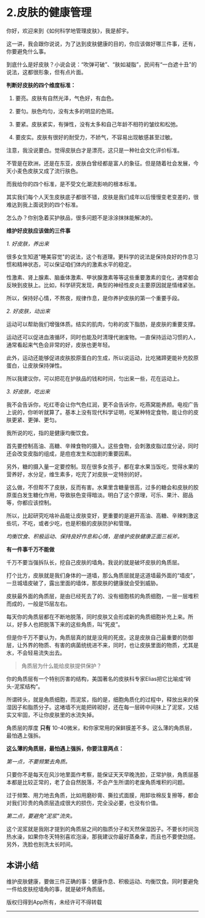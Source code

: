 # 2.皮肤的健康管理

你好，欢迎来到《如何科学地管理皮肤》，我是郝宇。

这一讲，我会跟你说说，为了达到皮肤健康的目的，你应该做好哪三件事，还有，你要避免什么事。

到底什么是好皮肤？小说会说：“吹弹可破”、“肤如凝脂”，民间有“一白遮十丑”的说法，这都很形象，但有点片面。

 **判断好皮肤的四个维度标准：**

1. 要亮。皮肤有自然光泽，气色好，有血色。

2. 要匀。肤色均匀，没有太多的明显的色斑。

3. 要紧。皮肤紧实，有弹性，没有太多和自己年龄不相符的皱纹和松弛。

4. 要皮实。皮肤有很好的耐受力，不娇气，不容易出现敏感甚至过敏。

注意，我没说要白。觉得皮肤白才是漂亮，这只是一种社会文化评价标准。

不管是在欧洲，还是在东亚，皮肤白曾经都是富人的象征。但是随着社会发展，今天小麦色皮肤又成了流行肤色。

而我给你的四个标准，是不受文化潮流影响的根本标准。

其实我们每个人天生皮肤底子都很不错，皮肤是我们成年以后慢慢变老变差的，很难达到我上面说到的四个标准。

怎么办？你别急着买护肤品，很多问题不是涂涂抹抹能解决的。

 **维护好皮肤应该做的三件事**

 *1. 好皮肤，养出来*

很多女生知道"睡美容觉"的说法，这个有道理。更科学的说法是保持良好的作息习惯和精神状态，可以保证咱们体内的激素水平的稳定。

性激素、肾上腺素、脑垂体激素、甲状腺激素等等这些重要激素的变化，通常都会反映到皮肤上。比如，科学研究发现，典型的神经性皮炎主要原因就是情绪紧张。

所以，保持好心情，不熬夜，规律作息，是你养护皮肤的第一个重要手段。

 *2. 好皮肤，动出来*

运动可以帮助我们增强体质。结实的肌肉，匀称的皮下脂肪，是皮肤的重要支撑。

运动还可以促进血液循环，同时也能及时清理代谢废物。一直保持运动习惯的人，通常看起来气色会非常的好，皮肤也更年轻。

此外，运动还能够促进皮肤胶原蛋白的生成，所以说运动，比吃猪蹄更能补充胶原蛋白，让皮肤保持弹性。

所以我建议你，可以把花在护肤品的钱和时间，匀出来一些，花在运动上。

 *3. 好皮肤，吃出来*

我不会告诉你，吃红枣会让你气色红润，更不会告诉你，吃燕窝能养颜。电视广告上说的，你听听就算了。基本上没有现代科学证明，吃某种特定食物，能让你的皮肤更紧、更弹、更匀。

我所说的吃，指的是健康均衡饮食。

首先要控制高油、高糖、辛辣食物的摄入。这些食物，会刺激皮脂过度分泌，同时还会改变皮脂的组成，是痘痘发生和加剧的重要因素。

另外，糖的摄入量一定要控制。现在很多女孩子，都在拿水果当饭吃，觉得水果的营养好，水分足，维生素多，吃完了对皮肤一定特别的好。

这么做，不但帮不了皮肤，反而有害。水果里含糖量很高，过多的糖会和皮肤的胶原蛋白发生糖化作用，导致肤色变得暗淡。明白了这个原理，可乐、果汁、甜品等，你都应该控制。

所以，比起研究吃啥补品能让皮肤变好，更重要的是避开高油、高糖、辛辣刺激这些坑，不吃，或者少吃，也是积极的皮肤防护和管理。

 *均衡饮食、积极运动、保持良好作息和心情，是维护皮肤健康正面三板斧。*

 **有一件事千万不能做**

千万不要当强拆队长，挖自己皮肤的墙角。我说的就是破坏皮肤的角质层。

打个比方，皮肤就是我们身体的一道墙，那么角质层就是这道墙最外面的“墙皮”，一旦城墙皮破了，露出里面的墙体，那皮肤的健康就会受到威胁。

皮肤最外面的角质层，是由已经死去了的、没有细胞核的角质细胞，一层一层堆积而成的，一般是15层左右。

每天你的角质层都在不断地脱落，同时皮肤又会形成新的角质细胞补充上来。所以，好多人也把脱落下来的这些角质，叫“死皮”。

但是你千万不要认为，角质层真的就是没用的死皮。这是皮肤自己最重要的防御层，让外界的物质、有害的病菌统统进不来，同时，也让皮肤里面的物质，尤其是水，不会轻易流失出去。

> 角质层为什么能给皮肤提供保护？

你的角质层有一个特别厉害的结构，美国著名的皮肤科专家Elias把它比喻成“砖头-泥浆结构”。

所谓砖头，就是角质细胞，而泥浆，指的是，细胞角质化的过程中，释放出来的保湿因子和脂质分子。这堵墙不光能把砖砌好，还在每一层砖中间抹上了泥浆，又结实又牢固，不让你皮肤里的水流失掉。

角质层的厚度 **只有** 10-40微米，和你家常用的保鲜膜差不多。这么薄的角质层，最怕遇上强拆。

 **这么薄的角质层，最怕遇上强拆，你要注意两点：** 

 *第一点，不要频繁去角质。*

只要你不是每天在风沙地里面作考察，能保证天天早晚洗脸，正常护肤，角质层基本都是比较正常的，老了会自然脱落，不会产生所谓的老废角质堆积的问题。

过于频繁、用力地去角质，比如用磨砂膏、撕拉式面膜，用卸妆棉反复擦等，都会对我们珍贵的角质层造成很大的损伤，完全没必要，也没有价值。

 *第二点，要避免"泥浆"流失。*

这个泥浆就是我刚才提到的角质层之间的脂质分子和天然保湿因子。不要长时间泡热水澡，如果你冬天特别喜欢泡澡，那我建议你最好蒸桑拿，而且也不要使劲搓。另外，洗脸也别洗太长时间。

## 本讲小结

维护皮肤健康，要做三件正确的事：健康作息、积极运动、均衡饮食。同时要避免一件给皮肤挖墙角的事，就是破坏角质层。

版权归得到App所有，未经许可不得转载    

---
